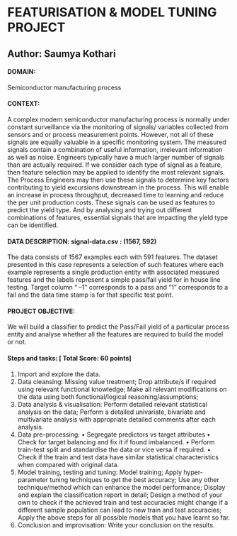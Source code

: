 # FEATURISATION & MODEL TUNING PROJECT
## Author: Saumya Kothari

#### DOMAIN: 
Semiconductor manufacturing process

#### CONTEXT: 
A complex modern semiconductor manufacturing process is normally under constant surveillance via the monitoring of signals/ variables collected from sensors and or process measurement points. However, not all of these signals are equally valuable in a specific monitoring system. The measured signals contain a combination of useful information, irrelevant information as well as noise. Engineers typically have a much larger number of signals than are actually required. If we consider each type of signal as a feature, then feature selection may be applied to identify the most relevant signals. The Process Engineers may then use these signals to determine key factors contributing to yield excursions downstream in the process. This will enable an increase in process throughput, decreased time to learning and reduce the per unit production costs. These signals can be used as features to predict the yield type. And by analysing and trying out different combinations of features, essential signals that are impacting the yield type can be identified.

#### DATA DESCRIPTION: signal-data.csv : (1567, 592)
The data consists of 1567 examples each with 591 features.
The dataset presented in this case represents a selection of such features where each example represents a single production entity with associated measured features and the labels represent a simple pass/fail yield for in house line testing. Target column “ –1” corresponds to a pass and “1” corresponds to a fail and the data time stamp is for that specific test point.

#### PROJECT OBJECTIVE: 
We will build a classifier to predict the Pass/Fail yield of a particular process entity and analyse whether all the features are required to build the model or not.

#### Steps and tasks: [ Total Score: 60 points]
1. Import and explore the data.
2. Data cleansing: Missing value treatment; Drop attribute/s if required using relevant functional knowledge; Make all relevant modifications on the data using both functional/logical reasoning/assumptions; 
3. Data analysis & visualisation: Perform detailed relevant statistical analysis on the data; Perform a detailed univariate, bivariate and multivariate analysis with appropriate detailed comments after each analysis.
4. Data pre-processing:
• Segregate predictors vs target attributes
• Check for target balancing and fix it if found imbalanced.
• Perform train-test split and standardise the data or vice versa if required.
• Check if the train and test data have similar statistical characteristics when compared with original data.
5. Model training, testing and tuning: Model training; Apply hyper-parameter tuning techniques to get the best accuracy; Use any other technique/method which can enhance the model performance; Display and explain the classification report in detail; Design a method of your own to check if the achieved train and test accuracies might change if a different sample population can lead to new train and test accuracies; Apply the above steps for all possible models that you have learnt so far.
6. Conclusion and improvisation: Write your conclusion on the results.
